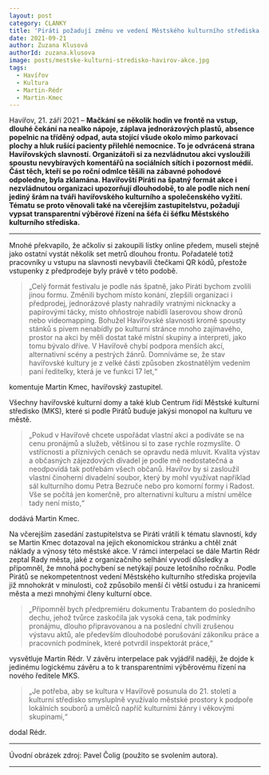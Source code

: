 ```yaml
---
layout: post
category: CLANKY
title: 'Piráti požadují změnu ve vedení Městského kulturního střediska'
date: 2021-09-21
author: Zuzana Klusová
authorId: zuzana.klusova
image: posts/mestske-kulturni-stredisko-havirov-akce.jpg
tags:
  - Havířov
  - Kultura
  - Martin-Rédr 
  - Martin-Kmec
---
```


Havířov, 21. září 2021 – **Mačkání se několik hodin ve frontě na vstup, dlouhé čekání na nealko nápoje, záplava jednorázových plastů, absence popelnic na tříděný odpad, auta stojící všude okolo mimo parkovací plochy a hluk rušící pacienty přilehlé nemocnice. To je odvrácená strana Havířovských slavností. Organizátoři si za nezvládnutou akci vysloužili spoustu nevybíravých komentářů na sociálních sítích i pozornost médií. Část těch, kteří se po roční odmlce těšili na zábavné pohodové odpoledne, byla zklamána. Havířovští Piráti na špatný formát akce i nezvládnutou organizaci upozorňují dlouhodobě, to ale podle nich není jediný šrám na tváři havířovského kulturního a společenského vyžití. Tématu se proto věnovali také na včerejším zastupitelstvu, požadují vypsat transparentní výběrové řízení na šéfa či šéfku Městského kulturního střediska.**

<hr />

Mnohé překvapilo, že ačkoliv si zakoupili lístky online předem, museli stejně jako ostatní vystát několik set metrů dlouhou frontu. Pořadatelé totiž pracovníky u vstupu na slavnosti nevybavili čtečkami QR kódů, přestože vstupenky z předprodeje byly právě v této podobě. 

> „Celý formát festivalu je podle nás špatně, jako Piráti bychom zvolili jinou formu. Změnili bychom místo konání, zlepšili organizaci i předprodej, jednorázové plasty nahradily vratnými nicknacky a papírovými tácky, místo ohňostroje nabídli laserovou show dronů nebo videomapping. Bohužel Havířovské slavnosti kromě spousty stánků s pivem nenabídly po kulturní stránce mnoho zajímavého, prostor na akci by měli dostat také místní skupiny a interpreti, jako tomu bývalo dříve. V Havířově chybí podpora menších akcí, alternativní scény a pestrých  žánrů. Domníváme se, že stav havířovské kultury je z velké části způsoben zkostnatělým vedením paní ředitelky, která je ve funkci 17 let,“ 

komentuje Martin Kmec, havířovský zastupitel.

Všechny havířovské kulturní domy a také klub Centrum řídí Městské kulturní středisko (MKS), které si podle Pirátů buduje jakýsi monopol na kulturu ve městě. 

> „Pokud v Havířově chcete uspořádat vlastní akci a podíváte se na cenu pronájmů a služeb, většinou si to zase rychle rozmyslíte. O vstřícnosti a příznivých cenách se opravdu nedá mluvit. Kvalita výstav a občasných zájezdových divadel je podle mě nedostatečná a neodpovídá tak potřebám všech občanů. Havířov by si zasloužil vlastní činoherní divadelní soubor, který by mohl využívat například sál kulturního domu Petra Bezruče nebo pro komorní formy i Radost. Vše se počítá jen komerčně, pro alternativní kulturu a místní umělce tady není místo,“ 

dodává Martin Kmec.  

Na včerejším zasedání zastupitelstva se Piráti vrátili k tématu slavností, kdy se Martin Kmec dotazoval na jejich ekonomickou stránku a chtěl znát náklady a výnosy této městské akce. V rámci interpelací se dále Martin Rédr zeptal Rady města, jaké z organizačního selhání vyvodí důsledky a připomněl, že mnohá pochybení se netýkají pouze letošního ročníku. Podle Pirátů se nekompetentnost vedení Městského kulturního střediska projevila již mnohokrát v minulosti, což způsobilo menší či větší ostudu i za hranicemi města a mezi mnohými členy kulturní obce. 

> „Připomněl bych předpremiéru dokumentu Trabantem do posledního dechu, jehož tvůrce zaskočila jak vysoká cena, tak podmínky pronájmu, dlouho připravovanou a na poslední chvíli zrušenou výstavu aktů, ale především dlouhodobé porušování zákoníku práce a pracovních podmínek, které potvrdil inspektorát práce,“ 

vysvětluje Martin Rédr. V závěru interpelace pak vyjádřil naději, že dojde k jedinému logickému závěru a to k transparentními výběrovému řízení na nového ředitele MKS.

> „Je potřeba, aby se kultura v Havířově posunula do 21. století a kulturní středisko smysluplně využívalo městské prostory k podpoře lokálních souborů a umělců napříč kulturními žánry i věkovými skupinami,“ 

dodal Rédr. 

---

Úvodní obrázek zdroj: Pavel Čolig (použito se svolením autora).

- - -
